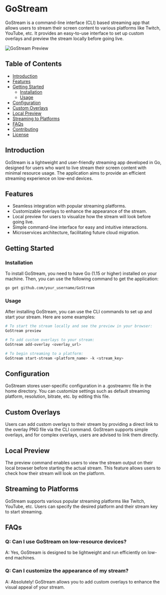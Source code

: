 # GoStream

GoStream is a command-line interface (CLI) based streaming app that allows users to stream their screen content to various platforms like Twitch, YouTube, etc. It provides an easy-to-use interface to set up custom overlays and preview the stream locally before going live.

![GoStream Preview](insert_image_url_here)

## Table of Contents

- [Introduction](#introduction)
- [Features](#features)
- [Getting Started](#getting-started)
  - [Installation](#installation)
  - [Usage](#usage)
- [Configuration](#configuration)
- [Custom Overlays](#custom-overlays)
- [Local Preview](#local-preview)
- [Streaming to Platforms](#streaming-to-platforms)
- [FAQs](#faqs)
- [Contributing](#contributing)
- [License](#license)

## Introduction

GoStream is a lightweight and user-friendly streaming app developed in Go, designed for users who want to live stream their screen content with minimal resource usage. The application aims to provide an efficient streaming experience on low-end devices.

## Features

- Seamless integration with popular streaming platforms.
- Customizable overlays to enhance the appearance of the stream.
- Local preview for users to visualize how the stream will look before going live.
- Simple command-line interface for easy and intuitive interactions.
- Microservices architecture, facilitating future cloud migration.

## Getting Started

### Installation

To install GoStream, you need to have Go (1.15 or higher) installed on your machine. Then, you can use the following command to get the application:

```bash
go get github.com/your_username/GoStream
```
### Usage
After installing GoStream, you can use the CLI commands to set up and start your stream. Here are some examples:
```bash
# To start the stream locally and see the preview in your browser:
GoStream preview

# To add custom overlays to your stream:
GoStream add-overlay <overlay_url>

# To begin streaming to a platform:
GoStream start-stream <platform_name> -k <stream_key>
```
## Configuration
GoStream stores user-specific configuration in a .gostreamrc file in the home directory. You can customize settings such as default streaming platform, resolution, bitrate, etc. by editing this file.

## Custom Overlays
Users can add custom overlays to their stream by providing a direct link to the overlay PNG file via the CLI command. GoStream supports simple overlays, and for complex overlays, users are advised to link them directly.

## Local Preview
The preview command enables users to view the stream output on their local browser before starting the actual stream. This feature allows users to check how their stream will look on the platform.

## Streaming to Platforms
GoStream supports various popular streaming platforms like Twitch, YouTube, etc. Users can specify the desired platform and their stream key to start streaming.

## FAQs
### Q: Can I use GoStream on low-resource devices?

A: Yes, GoStream is designed to be lightweight and run efficiently on low-end machines.

### Q: Can I customize the appearance of my stream?

A: Absolutely! GoStream allows you to add custom overlays to enhance the visual appeal of your stream.
